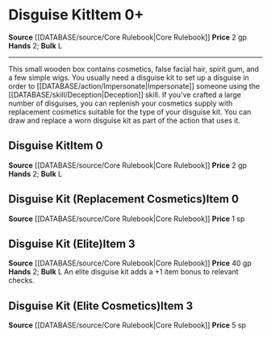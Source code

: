 ﻿---
bulk: L
hands: '2'
id: '19'
item_category: Adventuring Gear
level: '0'
name: Disguise Kit
price: 2 gp
rarity: Common
source: '[[DATABASE/source/Core Rulebook|Core Rulebook]]'
subcategory: adventuringgear
type: Item

---
# Disguise Kit<span class="item-type">Item 0+</span>

**Source** [[DATABASE/source/Core Rulebook|Core Rulebook]] 
**Price** 2 gp
**Hands** 2; **Bulk** L

---
This small wooden box contains cosmetics, false facial hair, spirit gum, and a few simple wigs. You usually need a disguise kit to set up a disguise in order to [[DATABASE/action/Impersonate|Impersonate]] someone using the [[DATABASE/skill/Deception|Deception]] skill. If you've crafted a large number of disguises, you can replenish your cosmetics supply with replacement cosmetics suitable for the type of your disguise kit. You can draw and replace a worn disguise kit as part of the action that uses it.

## Disguise Kit<span class="item-type">Item 0</span>

**Source** [[DATABASE/source/Core Rulebook|Core Rulebook]] 
**Price** 2 gp
**Hands** 2; **Bulk** L

## Disguise Kit (Replacement Cosmetics)<span class="item-type">Item 0</span>

**Source** [[DATABASE/source/Core Rulebook|Core Rulebook]] 
**Price** 1 sp

## Disguise Kit (Elite)<span class="item-type">Item 3</span>

**Source** [[DATABASE/source/Core Rulebook|Core Rulebook]] 
**Price** 40 gp
**Hands** 2; **Bulk** L
An elite disguise kit adds a +1 item bonus to relevant checks.

## Disguise Kit (Elite Cosmetics)<span class="item-type">Item 3</span>

**Source** [[DATABASE/source/Core Rulebook|Core Rulebook]] 
**Price** 5 sp